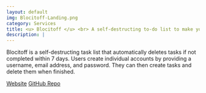 ```yaml
---
layout: default
img: Blocitoff-Landing.png
category: Services
title: <u> Blocitoff </u> <br> A self-destructing to-do list to make your life more productive.
description: |
---
```

 Blocitoff is a self-destructing task list that automatically deletes tasks if not completed within 7 days. Users create individual accounts by providing a username, email address, and password. They can then create tasks and delete them when finished.

<a href="http://bwieber-blocitoff.herokuapp.com/" class='btn btn-default btn-lg'> <i class="fa fa-star"> </i> <span class="network-name">Website</span></a>
<a href="https://github.com/BWieber/Blocitoff" class='btn btn-default btn-lg'> <i class="fa fa-github"> </i> <span class="network-name">GitHub Repo</span></a>

